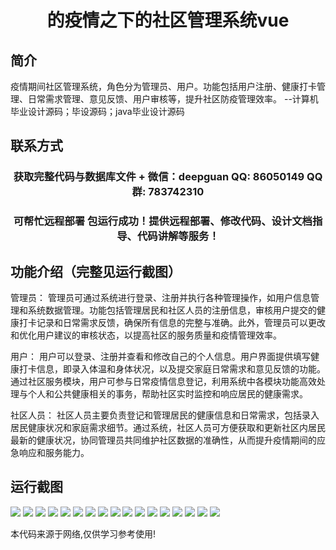 <p><h1 align="center">的疫情之下的社区管理系统vue</h1></p>

## 简介
疫情期间社区管理系统，角色分为管理员、用户。功能包括用户注册、健康打卡管理、日常需求管理、意见反馈、用户审核等，提升社区防疫管理效率。    --计算机毕业设计源码；毕设源码；java毕业设计源码


## 联系方式
<p><h3 align="center">获取完整代码与数据库文件 + 微信：deepguan QQ: 86050149 QQ群: 783742310</h3></p>
<p><h3 align="center">可帮忙远程部署 包运行成功！提供远程部署、修改代码、设计文档指导、代码讲解等服务！</h3></p>

## 功能介绍（完整见运行截图）
管理员： 管理员可通过系统进行登录、注册并执行各种管理操作，如用户信息管理和系统数据管理。功能包括管理居民和社区人员的注册信息，审核用户提交的健康打卡记录和日常需求反馈，确保所有信息的完整与准确。此外，管理员可以更改和优化用户建议的审核状态，以提高社区的服务质量和疫情管理效率。

用户： 用户可以登录、注册并查看和修改自己的个人信息。用户界面提供填写健康打卡信息，即录入体温和身体状况，以及提交家庭日常需求和意见反馈的功能。通过社区服务模块，用户可参与日常疫情信息登记，利用系统中各模块功能高效处理与个人和公共健康相关的事务，帮助社区实时监控和响应居民的健康需求。

社区人员： 社区人员主要负责登记和管理居民的健康信息和日常需求，包括录入居民健康状况和家庭需求细节。通过系统，社区人员可方便获取和更新社区内居民最新的健康状况，协同管理员共同维护社区数据的准确性，从而提升疫情期间的应急响应和服务能力。


## 运行截图
![](img/001.jpg)
![](img/002.jpg)
![](img/003.jpg)
![](img/004.jpg)
![](img/005.jpg)
![](img/006.jpg)
![](img/007.jpg)
![](img/008.jpg)
![](img/009.jpg)
![](img/010.jpg)
![](img/011.jpg)
![](img/012.jpg)
![](img/013.jpg)
![](img/014.jpg)
![](img/015.jpg)
![](img/016.jpg)
![](img/017.jpg)

<p>本代码来源于网络,仅供学习参考使用!</p>
